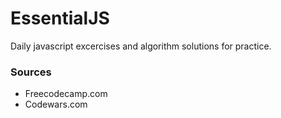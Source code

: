 # EssentialJS
Daily javascript excercises and algorithm solutions for practice.

### Sources
- Freecodecamp.com
- Codewars.com
